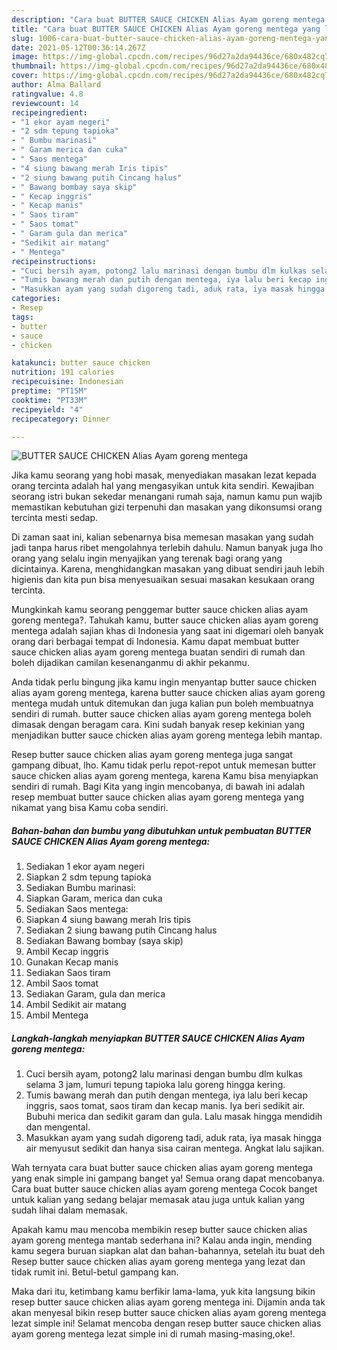 ```yaml
---
description: "Cara buat BUTTER SAUCE CHICKEN Alias Ayam goreng mentega yang lezat dan Mudah Dibuat"
title: "Cara buat BUTTER SAUCE CHICKEN Alias Ayam goreng mentega yang lezat dan Mudah Dibuat"
slug: 1006-cara-buat-butter-sauce-chicken-alias-ayam-goreng-mentega-yang-lezat-dan-mudah-dibuat
date: 2021-05-12T00:36:14.267Z
image: https://img-global.cpcdn.com/recipes/96d27a2da94436ce/680x482cq70/butter-sauce-chicken-alias-ayam-goreng-mentega-foto-resep-utama.jpg
thumbnail: https://img-global.cpcdn.com/recipes/96d27a2da94436ce/680x482cq70/butter-sauce-chicken-alias-ayam-goreng-mentega-foto-resep-utama.jpg
cover: https://img-global.cpcdn.com/recipes/96d27a2da94436ce/680x482cq70/butter-sauce-chicken-alias-ayam-goreng-mentega-foto-resep-utama.jpg
author: Alma Ballard
ratingvalue: 4.8
reviewcount: 14
recipeingredient:
- "1 ekor ayam negeri"
- "2 sdm tepung tapioka"
- " Bumbu marinasi"
- " Garam merica dan cuka"
- " Saos mentega"
- "4 siung bawang merah Iris tipis"
- "2 siung bawang putih Cincang halus"
- " Bawang bombay saya skip"
- " Kecap inggris"
- " Kecap manis"
- " Saos tiram"
- " Saos tomat"
- " Garam gula dan merica"
- "Sedikit air matang"
- " Mentega"
recipeinstructions:
- "Cuci bersih ayam, potong2 lalu marinasi dengan bumbu dlm kulkas selama 3 jam, lumuri tepung tapioka lalu goreng hingga kering."
- "Tumis bawang merah dan putih dengan mentega, iya lalu beri kecap inggris, saos tomat, saos tiram dan kecap manis. Iya beri sedikit air. Bubuhi merica dan sedikit garam dan gula. Lalu masak hingga mendidih dan mengental."
- "Masukkan ayam yang sudah digoreng tadi, aduk rata, iya masak hingga air menyusut sedikit dan hanya sisa cairan mentega. Angkat lalu sajikan."
categories:
- Resep
tags:
- butter
- sauce
- chicken

katakunci: butter sauce chicken 
nutrition: 191 calories
recipecuisine: Indonesian
preptime: "PT15M"
cooktime: "PT33M"
recipeyield: "4"
recipecategory: Dinner

---
```



![BUTTER SAUCE CHICKEN Alias Ayam goreng mentega](https://img-global.cpcdn.com/recipes/96d27a2da94436ce/680x482cq70/butter-sauce-chicken-alias-ayam-goreng-mentega-foto-resep-utama.jpg)

Jika kamu seorang yang hobi masak, menyediakan masakan lezat kepada orang tercinta adalah hal yang mengasyikan untuk kita sendiri. Kewajiban seorang istri bukan sekedar menangani rumah saja, namun kamu pun wajib memastikan kebutuhan gizi terpenuhi dan masakan yang dikonsumsi orang tercinta mesti sedap.

Di zaman  saat ini, kalian sebenarnya bisa memesan masakan yang sudah jadi tanpa harus ribet mengolahnya terlebih dahulu. Namun banyak juga lho orang yang selalu ingin menyajikan yang terenak bagi orang yang dicintainya. Karena, menghidangkan masakan yang dibuat sendiri jauh lebih higienis dan kita pun bisa menyesuaikan sesuai masakan kesukaan orang tercinta. 



Mungkinkah kamu seorang penggemar butter sauce chicken alias ayam goreng mentega?. Tahukah kamu, butter sauce chicken alias ayam goreng mentega adalah sajian khas di Indonesia yang saat ini digemari oleh banyak orang dari berbagai tempat di Indonesia. Kamu dapat membuat butter sauce chicken alias ayam goreng mentega buatan sendiri di rumah dan boleh dijadikan camilan kesenanganmu di akhir pekanmu.

Anda tidak perlu bingung jika kamu ingin menyantap butter sauce chicken alias ayam goreng mentega, karena butter sauce chicken alias ayam goreng mentega mudah untuk ditemukan dan juga kalian pun boleh membuatnya sendiri di rumah. butter sauce chicken alias ayam goreng mentega boleh dimasak dengan beragam cara. Kini sudah banyak resep kekinian yang menjadikan butter sauce chicken alias ayam goreng mentega lebih mantap.

Resep butter sauce chicken alias ayam goreng mentega juga sangat gampang dibuat, lho. Kamu tidak perlu repot-repot untuk memesan butter sauce chicken alias ayam goreng mentega, karena Kamu bisa menyiapkan sendiri di rumah. Bagi Kita yang ingin mencobanya, di bawah ini adalah resep membuat butter sauce chicken alias ayam goreng mentega yang nikamat yang bisa Kamu coba sendiri.

<!--inarticleads1-->

##### Bahan-bahan dan bumbu yang dibutuhkan untuk pembuatan BUTTER SAUCE CHICKEN Alias Ayam goreng mentega:

1. Sediakan 1 ekor ayam negeri
1. Siapkan 2 sdm tepung tapioka
1. Sediakan  Bumbu marinasi:
1. Siapkan  Garam, merica dan cuka
1. Sediakan  Saos mentega:
1. Siapkan 4 siung bawang merah Iris tipis
1. Sediakan 2 siung bawang putih Cincang halus
1. Sediakan  Bawang bombay (saya skip)
1. Ambil  Kecap inggris
1. Gunakan  Kecap manis
1. Sediakan  Saos tiram
1. Ambil  Saos tomat
1. Sediakan  Garam, gula dan merica
1. Ambil Sedikit air matang
1. Ambil  Mentega




<!--inarticleads2-->

##### Langkah-langkah menyiapkan BUTTER SAUCE CHICKEN Alias Ayam goreng mentega:

1. Cuci bersih ayam, potong2 lalu marinasi dengan bumbu dlm kulkas selama 3 jam, lumuri tepung tapioka lalu goreng hingga kering.
1. Tumis bawang merah dan putih dengan mentega, iya lalu beri kecap inggris, saos tomat, saos tiram dan kecap manis. Iya beri sedikit air. Bubuhi merica dan sedikit garam dan gula. Lalu masak hingga mendidih dan mengental.
1. Masukkan ayam yang sudah digoreng tadi, aduk rata, iya masak hingga air menyusut sedikit dan hanya sisa cairan mentega. Angkat lalu sajikan.




Wah ternyata cara buat butter sauce chicken alias ayam goreng mentega yang enak simple ini gampang banget ya! Semua orang dapat mencobanya. Cara buat butter sauce chicken alias ayam goreng mentega Cocok banget untuk kalian yang sedang belajar memasak atau juga untuk kalian yang sudah lihai dalam memasak.

Apakah kamu mau mencoba membikin resep butter sauce chicken alias ayam goreng mentega mantab sederhana ini? Kalau anda ingin, mending kamu segera buruan siapkan alat dan bahan-bahannya, setelah itu buat deh Resep butter sauce chicken alias ayam goreng mentega yang lezat dan tidak rumit ini. Betul-betul gampang kan. 

Maka dari itu, ketimbang kamu berfikir lama-lama, yuk kita langsung bikin resep butter sauce chicken alias ayam goreng mentega ini. Dijamin anda tak akan menyesal bikin resep butter sauce chicken alias ayam goreng mentega lezat simple ini! Selamat mencoba dengan resep butter sauce chicken alias ayam goreng mentega lezat simple ini di rumah masing-masing,oke!.

